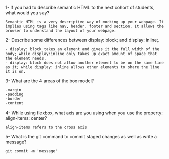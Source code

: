 1- If you had to describe semantic HTML to the next cohort of students, what would you say?

    Semantic HTML is a very descriptive way of mocking up your webpage. It implies using tags like nav, header, footer and section. It allows the browser to understand the layout of your webpage.

2- Describe some differences between display: block; and display: inline;.

    - display: block takes an element and gives it the full width of the body; while display:inline only takes up exact amount of space that the element needs.
    - display: block does not allow another element to be on the same line as it; while display: inline allows other elements to share the line it is on.

3- What are the 4 areas of the box model?

    -margin
    -padding
    -border
    -content


4- While using flexbox, what axis are you using when you use the property: align-items: center?

    align-items refers to the cross axis

5- What is the git command to commit staged changes as well as write a message?

    git commit -m 'message'